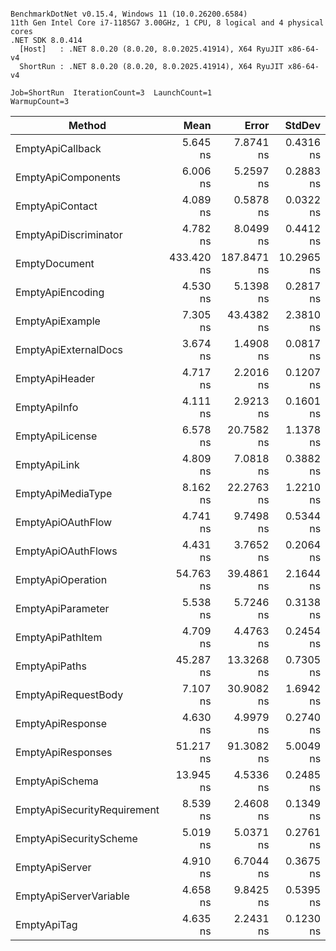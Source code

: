 ```

BenchmarkDotNet v0.15.4, Windows 11 (10.0.26200.6584)
11th Gen Intel Core i7-1185G7 3.00GHz, 1 CPU, 8 logical and 4 physical cores
.NET SDK 8.0.414
  [Host]   : .NET 8.0.20 (8.0.20, 8.0.2025.41914), X64 RyuJIT x86-64-v4
  ShortRun : .NET 8.0.20 (8.0.20, 8.0.2025.41914), X64 RyuJIT x86-64-v4

Job=ShortRun  IterationCount=3  LaunchCount=1  
WarmupCount=3  

```
| Method                      | Mean       | Error       | StdDev     | Gen0   | Gen1   | Allocated |
|---------------------------- |-----------:|------------:|-----------:|-------:|-------:|----------:|
| EmptyApiCallback            |   5.645 ns |   7.8741 ns |  0.4316 ns | 0.0051 |      - |      32 B |
| EmptyApiComponents          |   6.006 ns |   5.2597 ns |  0.2883 ns | 0.0166 |      - |     104 B |
| EmptyApiContact             |   4.089 ns |   0.5878 ns |  0.0322 ns | 0.0076 |      - |      48 B |
| EmptyApiDiscriminator       |   4.782 ns |   8.0499 ns |  0.4412 ns | 0.0076 |      - |      48 B |
| EmptyDocument               | 433.420 ns | 187.8471 ns | 10.2965 ns | 0.1822 | 0.0005 |    1144 B |
| EmptyApiEncoding            |   4.530 ns |   5.1398 ns |  0.2817 ns | 0.0089 |      - |      56 B |
| EmptyApiExample             |   7.305 ns |  43.4382 ns |  2.3810 ns | 0.0115 |      - |      72 B |
| EmptyApiExternalDocs        |   3.674 ns |   1.4908 ns |  0.0817 ns | 0.0064 |      - |      40 B |
| EmptyApiHeader              |   4.717 ns |   2.2016 ns |  0.1207 ns | 0.0127 |      - |      80 B |
| EmptyApiInfo                |   4.111 ns |   2.9213 ns |  0.1601 ns | 0.0127 |      - |      80 B |
| EmptyApiLicense             |   6.578 ns |  20.7582 ns |  1.1378 ns | 0.0076 |      - |      48 B |
| EmptyApiLink                |   4.809 ns |   7.0818 ns |  0.3882 ns | 0.0115 |      - |      72 B |
| EmptyApiMediaType           |   8.162 ns |  22.2763 ns |  1.2210 ns | 0.0127 |      - |      80 B |
| EmptyApiOAuthFlow           |   4.741 ns |   9.7498 ns |  0.5344 ns | 0.0102 |      - |      64 B |
| EmptyApiOAuthFlows          |   4.431 ns |   3.7652 ns |  0.2064 ns | 0.0102 |      - |      64 B |
| EmptyApiOperation           |  54.763 ns |  39.4861 ns |  2.1644 ns | 0.0599 | 0.0001 |     376 B |
| EmptyApiParameter           |   5.538 ns |   5.7246 ns |  0.3138 ns | 0.0153 |      - |      96 B |
| EmptyApiPathItem            |   4.709 ns |   4.4763 ns |  0.2454 ns | 0.0102 |      - |      64 B |
| EmptyApiPaths               |  45.287 ns |  13.3268 ns |  0.7305 ns | 0.0395 |      - |     248 B |
| EmptyApiRequestBody         |   7.107 ns |  30.9082 ns |  1.6942 ns | 0.0076 |      - |      48 B |
| EmptyApiResponse            |   4.630 ns |   4.9979 ns |  0.2740 ns | 0.0102 |      - |      64 B |
| EmptyApiResponses           |  51.217 ns |  91.3082 ns |  5.0049 ns | 0.0395 |      - |     248 B |
| EmptyApiSchema              |  13.945 ns |   4.5336 ns |  0.2485 ns | 0.0650 |      - |     408 B |
| EmptyApiSecurityRequirement |   8.539 ns |   2.4608 ns |  0.1349 ns | 0.0166 |      - |     104 B |
| EmptyApiSecurityScheme      |   5.019 ns |   5.0371 ns |  0.2761 ns | 0.0153 |      - |      96 B |
| EmptyApiServer              |   4.910 ns |   6.7044 ns |  0.3675 ns | 0.0089 |      - |      56 B |
| EmptyApiServerVariable      |   4.658 ns |   9.8425 ns |  0.5395 ns | 0.0076 |      - |      48 B |
| EmptyApiTag                 |   4.635 ns |   2.2431 ns |  0.1230 ns | 0.0115 |      - |      72 B |
